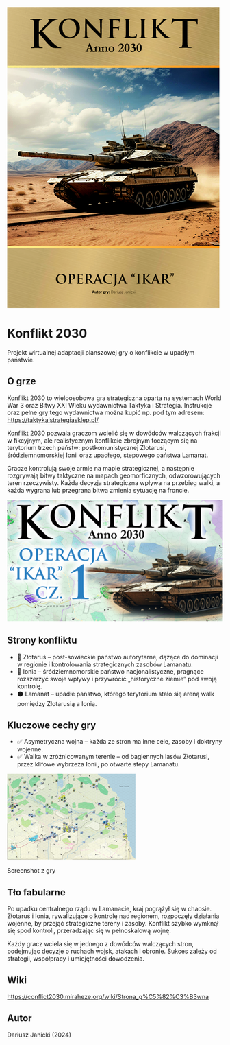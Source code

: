 <img src="graphics/cover-mini.png">

# Konflikt 2030



Projekt wirtualnej adaptacji planszowej gry o konflikcie w upadłym państwie.

## O grze
Konflikt 2030 to wieloosobowa gra strategiczna oparta na systemach World War 3 oraz Bitwy XXI Wieku wydawnictwa Taktyka i Strategia. Instrukcje oraz pełne gry tego wydawnictwa można kupić np. pod tym adresem: https://taktykaistrategiasklep.pl/


Konflikt 2030 pozwala graczom wcielić się w dowódców walczących frakcji w fikcyjnym, ale realistycznym konflikcie zbrojnym toczącym się na terytorium trzech państw: postkomunistycznej Złotarusi, śródziemnomorskiej Ionii oraz upadłego, stepowego państwa Lamanat.

Gracze kontrolują swoje armie na mapie strategicznej, a następnie rozgrywają bitwy taktyczne na mapach geomorficznych, odwzorowujących teren rzeczywisty. Każda decyzja strategiczna wpływa na przebieg walki, a każda wygrana lub przegrana bitwa zmienia sytuację na froncie.

<img src="graphics/artboard.png">

## Strony konfliktu

* 🔴 Złotaruś – post-sowieckie państwo autorytarne, dążące do dominacji w regionie i kontrolowania strategicznych zasobów Lamanatu.
* 🔵 Ionia – śródziemnomorskie państwo nacjonalistyczne, pragnące rozszerzyć swoje wpływy i przywrócić „historyczne ziemie” pod swoją kontrolę.
* ⚫ Lamanat – upadłe państwo, którego terytorium stało się areną walk pomiędzy Złotarusią a Ionią.


## Kluczowe cechy gry

* ✅ Asymetryczna wojna – każda ze stron ma inne cele, zasoby i doktryny wojenne.
* ✅ Walka w zróżnicowanym terenie – od bagiennych lasów Złotarusi, przez klifowe wybrzeża Ionii, po otwarte stepy Lamanatu.


<img src="graphics/battle.png" width="300" height="200">

Screenshot z gry

## Tło fabularne
Po upadku centralnego rządu w Lamanacie, kraj pogrążył się w chaosie. Złotaruś i Ionia, rywalizujące o kontrolę nad regionem, rozpoczęły działania wojenne, by przejąć strategiczne tereny i zasoby. Konflikt szybko wymknął się spod kontroli, przeradzając się w pełnoskalową wojnę.

Każdy gracz wciela się w jednego z dowódców walczących stron, podejmując decyzje o ruchach wojsk, atakach i obronie. Sukces zależy od strategii, współpracy i umiejętności dowodzenia.


## Wiki

https://conflict2030.miraheze.org/wiki/Strona_g%C5%82%C3%B3wna

## Autor

Dariusz Janicki (2024)